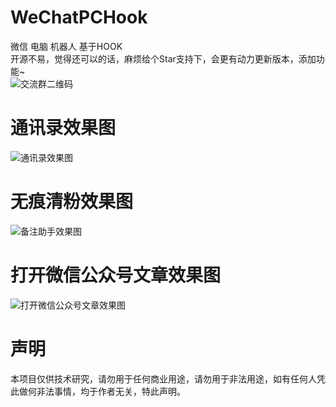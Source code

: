 # WeChatPCHook
微信 电脑 机器人 基于HOOK  
开源不易，觉得还可以的话，麻烦给个Star支持下，会更有动力更新版本，添加功能~  
![交流群二维码](https://github.com/KongKong20/WeChatPCHook/blob/master/%E4%BA%A4%E6%B5%81%E7%BE%A4.jpg)  
# 通讯录效果图  
![通讯录效果图](https://github.com/KongKong20/WeChatPCHook/blob/master/%E9%80%9A%E8%AE%AF%E5%BD%95%E6%95%88%E6%9E%9C%E5%9B%BE.jpg)  
# 无痕清粉效果图  
![备注助手效果图](https://github.com/KongKong20/WeChatPCHook/blob/master/%E6%97%A0%E7%97%95%E6%B8%85%E7%B2%89%E6%95%88%E6%9E%9C%E5%9B%BE.png)  
# 打开微信公众号文章效果图  
![打开微信公众号文章效果图](https://github.com/KongKong20/WeChatPCHook/blob/master/%E6%89%93%E5%BC%80%E5%BE%AE%E4%BF%A1%E6%96%87%E7%AB%A0.png)  
# 声明  
本项目仅供技术研究，请勿用于任何商业用途，请勿用于非法用途，如有任何人凭此做何非法事情，均于作者无关，特此声明。
